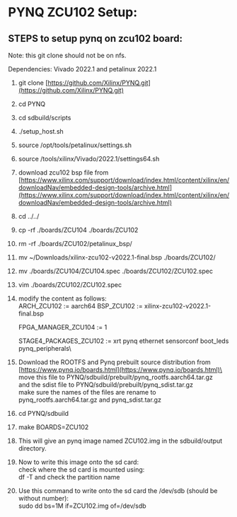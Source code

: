 # PYNQ ZCU102 Setup:

## STEPS to setup pynq on zcu102 board:

Note: this git clone should not be on nfs.

Dependencies: Vivado 2022.1 and petalinux 2022.1

1. git clone [https://github.com/Xilinx/PYNQ.git](https://github.com/Xilinx/PYNQ.git)
2. cd PYNQ
3. cd sdbuild/scripts
4. ./setup\_host.sh
5. source /opt/tools/petalinux/settings.sh
6. source /tools/xilinx/Vivado/2022.1/settings64.sh
7. download zcu102 bsp file from [https://www.xilinx.com/support/download/index.html/content/xilinx/en/downloadNav/embedded-design-tools/archive.html](https://www.xilinx.com/support/download/index.html/content/xilinx/en/downloadNav/embedded-design-tools/archive.html)
8. cd ../../
9. cp -rf ./boards/ZCU104 ./boards/ZCU102
10. &#x20;rm -rf ./boards/ZCU102/petalinux\_bsp/
11. mv \~/Downloads/xilinx-zcu102-v2022.1-final.bsp ./boards/ZCU102/
12. mv ./boards/ZCU104/ZCU104.spec ./boards/ZCU102/ZCU102.spec
13. vim ./boards/ZCU102/ZCU102.spec
14. modify the content as follows:\
    ARCH\_ZCU102 := aarch64 BSP\_ZCU102 := xilinx-zcu102-v2022.1-final.bsp

    FPGA\_MANAGER\_ZCU104 := 1

    STAGE4\_PACKAGES\_ZCU102 := xrt pynq ethernet sensorconf boot\_leds pynq\_peripherals\

15. &#x20;Download the ROOTFS and Pynq prebuilt source distribution from [https://www.pynq.io/boards.html](https://www.pynq.io/boards.html)\
    &#x20;move this file to PYNQ/sdbuild/prebuilt/pynq\_rootfs.aarch64.tar.gz\
    and the sdist file to PYNQ/sdbuild/prebuilt/pynq\_sdist.tar.gz\
    make sure the names of the files are rename to pynq\_rootfs.aarch64.tar.gz and pynq\_sdist.tar.gz
16. cd PYNQ/sdbuild&#x20;
17. make BOARDS=ZCU102
18. This will give an pynq image named ZCU102.img in the sdbuild/output directory.
19. Now to write this image onto the sd card:\
    check where the sd card is mounted using:\
    df -T and check the partition name&#x20;
20. Use this command to write onto the sd card the /dev/sdb (should be without number):\
    sudo dd bs=1M if=ZCU102.img of=/dev/sdb







